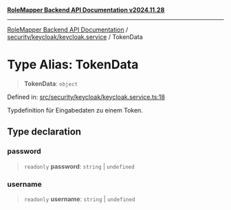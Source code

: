 [**RoleMapper Backend API Documentation v2024.11.28**](../../../../README.md)

***

[RoleMapper Backend API Documentation](../../../../modules.md) / [security/keycloak/keycloak.service](../README.md) / TokenData

# Type Alias: TokenData

> **TokenData**: `object`

Defined in: [src/security/keycloak/keycloak.service.ts:18](https://github.com/FlowCraft-AG/RoleMapper/blob/536244048d4b335d6a9047c5d05cfa1a8bc97efb/backend/src/security/keycloak/keycloak.service.ts#L18)

Typdefinition für Eingabedaten zu einem Token.

## Type declaration

### password

> `readonly` **password**: `string` \| `undefined`

### username

> `readonly` **username**: `string` \| `undefined`
